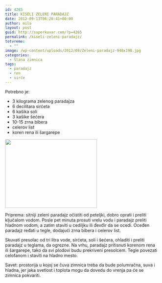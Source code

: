 ```yaml
---
id: 4265
title: KISELI ZELENI PARADAJZ
date: 2012-09-13T06:20:41+00:00
author: mila
layout: post
guid: http://superkuvar.com/?p=4265
permalink: /kiseli-zeleni-paradajz/
totvreme:
  - ""
image: /wp-content/uploads/2012/09/Zeleni-paradajz-940x198.jpg
categories:
  - Slana zimnica
tags:
  - paradajz
  - ren
  - sirće
---
```

Potrebno je:

  * 3 kilograma zelenog paradajza
  * 6 decilitara sirćeta
  * 6 kašika soli
  * 3 kašike šećera
  * 10-15 zrna bibera
  * celerov list
  * koren rena ili šargarepe

<img class="alignnone size-medium wp-image-4293" title="Zeleni paradajz" src="//superkuvar.com/wp-content/uploads/2012/09/Zeleni-paradajz-300x225.jpg" alt="" width="300" height="225" /> 

Priprema: sitniji zeleni paradajz očistiti od peteljki, dobro oprati i preliti ključalom vodom. Posle pet minuta prosuti vrelu vodu i paradajz preliti hladnom vodom, a zatim staviti u cediljku ili đevđir da se ocedi. Oceđen paradajz ređati u tegle, dodajući zrna bibera i celerov list.

Skuvati presolac od tri litra vode, sirćeta, soli i šećera, ohladiti i preliti paradajz u teglama, da ogrezne. Na vrhu, paradajz pritisnuti korenom rena ili šargarepe, tako da svi plodovi budu prekriveni presolcem. Tegle povezati celofanom i staviti na hladno mesto.

Savet: prostorija u kojoj se čuva zimnica treba da bude polumračna, suva i hladna, jer jaka svetlost i toplota mogu da dovedu do vrenja pa će se zimnica pokvariti.